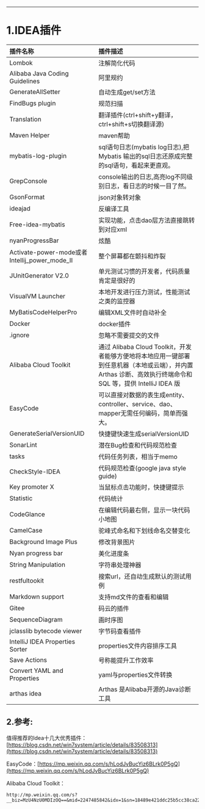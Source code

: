 
---

# 1.IDEA插件

| 插件名称 | 插件描述 |
| :--- | :--- |
| Lombok | 注解简化代码 |
| Alibaba Java Coding Guidelines | 阿里规约 |
| GenerateAllSetter | 自动生成get/set方法 |
| FindBugs plugin | 规范扫描 |
| Translation | 翻译插件\(ctrl+shift+y翻译，ctrl+shift+s切换翻译源\) |
| Maven Helper | maven帮助 |
| mybatis-log-plugin | sql语句日志\(mybatis log日志\),把 Mybatis 输出的sql日志还原成完整的sql语句，看起来更直观。 |
| GrepConsole | console输出的日志,高亮log不同级别日志，看日志的时候一目了然。 |
| GsonFormat | json对象转对象 |
| ideajad | 反编译工具 |
| Free-idea-mybatis | 实现功能，点击dao层方法直接跳转到对应xml |
| nyanProgressBar | 炫酷 |
| Activate-power-mode或者Intellij\_power\_mode\_II | 整个屏幕都在颤抖和炸裂 |
| JUnitGenerator V2.​0 | 单元测试习惯的开发者，代码质量肯定是很好的 |
| VisualVM Launcher | 本地开发进行压力测试，性能测试之类的监控器 |
| MyBatisCodeHelperPro | 编辑XML文件时自动补全 |
| Docker | docker插件 |
| .ignore | 忽略不需要提交的文件 |
| Alibaba Cloud Toolkit | 通过  Alibaba Cloud Toolkit，开发者能够方便地将本地应用一键部署到任意机器（本地或云端），并内置 Arthas 诊断、高效执行终端命令和 SQL 等，提供 IntelliJ IDEA 版 |
| EasyCode | 可以直接对数据的表生成entity、controller、service、dao、mapper无需任何编码，简单而强大。 |
| GenerateSerialVersionUID | 快捷键快速生成serialVersionUID |
| SonarLint | 潜在Bug检查和代码规范检查 |
| tasks | 代码任务列表，相当于memo |
| CheckStyle-IDEA | 代码规范检查\(google java style guide\) |
| Key promoter X | 当鼠标点击功能时，快捷键提示 |
| Statistic | 代码统计 |
| CodeGlance | 在编辑代码最右侧，显示一块代码小地图 |
| CamelCase | 驼峰式命名和下划线命名交替变化 |
| Background Image Plus | 修改背景图片 |
| Nyan progress bar | 美化进度条 |
| String Manipulation | 字符串处理神器 |
| restfultookit | 搜索url，还自动生成默认的测试用例 |
| Markdown support | 支持md文件的查看和编辑 |
| Gitee | 码云的插件 |
| SequenceDiagram | 画时序图 |
| jclasslib bytecode viewer | 字节码查看插件 |
| IntelliJ IDEA Properties Sorter | properties文件内容排序工具 |
| Save Actions | 号称能提升工作效率 |
| Convert YAML and Properties | yaml与properties文件转换 |
| arthas idea | Arthas 是Alibaba开源的Java诊断工具 |

## 2.参考:

值得推荐的Idea十几大优秀插件：[https://blog.csdn.net/win7system/article/details/83508313](https://blog.csdn.net/win7system/article/details/83508313)

EasyCode：[https://mp.weixin.qq.com/s/hLodJvBucYiz6BLrk0P5gQ](https://mp.weixin.qq.com/s/hLodJvBucYiz6BLrk0P5gQ)

Alibaba Cloud Toolkit：

```
http://mp.weixin.qq.com/s?__biz=MzU4NzU0MDIzOQ==&mid=2247485842&idx=1&sn=18489e421ddc25b5cc38ca2283836687&chksm=fdeb3bf2ca9cb2e451e20359b5b29347d1389736eed336813eb222cc921a1ccee1c95b34855d&scene=21#wechat_redirect
```



